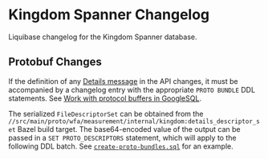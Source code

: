 # Kingdom Spanner Changelog

Liquibase changelog for the Kingdom Spanner database.

## Protobuf Changes

If the definition of any
[Details message](../../../proto/wfa/measurement/internal/README.md#details-message-types)
in the API changes, it must be accompanied by a changelog entry with the
appropriate `PROTO BUNDLE` DDL statements. See
[Work with protocol buffers in GoogleSQL](https://cloud.google.com/spanner/docs/reference/standard-sql/protocol-buffers).

The serialized `FileDescriptorSet` can be obtained from the
`//src/main/proto/wfa/measurement/internal/kingdom:details_descriptor_set` Bazel
build target. The base64-encoded value of the output can be passed in a `SET
PROTO_DESCRIPTORS` statement, which will apply to the following DDL batch. See
[`create-proto-bundles.sql`](create-proto-bundle.sql) for an example.
